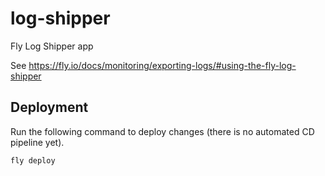 # log-shipper

Fly Log Shipper app

See https://fly.io/docs/monitoring/exporting-logs/#using-the-fly-log-shipper

## Deployment

Run the following command to deploy changes (there is no automated CD pipeline yet).

```bash
fly deploy
```
